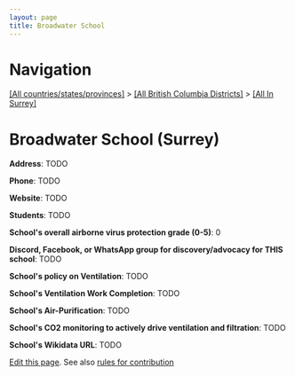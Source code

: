 ```yaml
---
layout: page
title: Broadwater School
---
```

# Navigation

[[All countries/states/provinces]](../../..) > [[All British Columbia Districts]](../..) > [[All In Surrey]](..)

# Broadwater School (Surrey)

**Address**: TODO

**Phone**: TODO

**Website**: TODO

**Students**: TODO

**School's overall airborne virus protection grade (0-5)**: 0

**Discord, Facebook, or WhatsApp group for discovery/advocacy for THIS school**: TODO

**School's policy on Ventilation**: TODO

**School's Ventilation Work Completion**: TODO

**School's Air-Purification**: TODO

**School's CO2 monitoring to actively drive ventilation and filtration**: TODO

**School's Wikidata URL**: TODO


[Edit this page](https://github.com/ventilate-schools/BC/edit/main/./Surrey/Broadwater_School.md). See also [rules for contribution](../../../contribution-rules/)